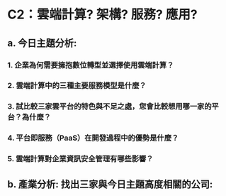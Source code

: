 # C2：雲端計算? 架構? 服務? 應用?
## a. 今日主題分析:

### 1. 企業為何需要擁抱數位轉型並選擇使用雲端計算？

### 2. 雲端計算中的三種主要服務模型是什麼？

### 3. 試比較三家雲平台的特色與不足之處，您會比較想用哪一家的平台？為什麼？

### 4. 平台即服務（PaaS）在開發過程中的優勢是什麼？

### 5. 雲端計算對企業資訊安全管理有哪些影響？

## b. 產業分析: 找出三家與今日主題高度相關的公司:
